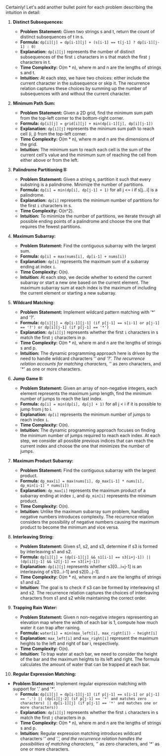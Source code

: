 Certainly! Let's add another bullet point for each problem describing the intuition in detail:

1. **Distinct Subsequences:**
   - **Problem Statement:** Given two strings s and t, return the count of distinct subsequences of t in s.
   - **Formula:** `dp[i][j] = dp[i-1][j] + (s[i-1] == t[j-1] ? dp[i-1][j-1] : 0)`
   - **Explanation:** `dp[i][j]` represents the number of distinct subsequences of the first `i` characters in s that match the first `j` characters in t.
   - **Time Complexity:** O(m * n), where m and n are the lengths of strings s and t.
   - **Intuition:** At each step, we have two choices: either include the current character in the subsequence or skip it. The recurrence relation captures these choices by summing up the number of subsequences with and without the current character.

2. **Minimum Path Sum:**
   - **Problem Statement:** Given a 2D grid, find the minimum sum path from the top-left corner to the bottom-right corner.
   - **Formula:** `dp[i][j] = grid[i][j] + min(dp[i-1][j], dp[i][j-1])`
   - **Explanation:** `dp[i][j]` represents the minimum sum path to reach cell (i, j) from the top-left corner.
   - **Time Complexity:** O(m * n), where m and n are the dimensions of the grid.
   - **Intuition:** The minimum sum to reach each cell is the sum of the current cell's value and the minimum sum of reaching the cell from either above or from the left.

3. **Palindrome Partitioning II:**
   - **Problem Statement:** Given a string s, partition it such that every substring is a palindrome. Minimize the number of partitions.
   - **Formula:** `dp[i] = min(dp[i], dp[j-1] + 1)` for all j <= i if s[j...i] is a palindrome.
   - **Explanation:** `dp[i]` represents the minimum number of partitions for the first `i` characters in s.
   - **Time Complexity:** O(n^2).
   - **Intuition:** To minimize the number of partitions, we iterate through all possible ending points of a palindrome and choose the one that requires the fewest partitions.

4. **Maximum Subarray:**
   - **Problem Statement:** Find the contiguous subarray with the largest sum.
   - **Formula:** `dp[i] = max(nums[i], dp[i-1] + nums[i])`
   - **Explanation:** `dp[i]` represents the maximum sum of a subarray ending at index `i`.
   - **Time Complexity:** O(n).
   - **Intuition:** At each step, we decide whether to extend the current subarray or start a new one based on the current element. The maximum subarray sum at each index is the maximum of including the current element or starting a new subarray.

5. **Wildcard Matching:**
   - **Problem Statement:** Implement wildcard pattern matching with '*' and '?'.
   - **Formula:** `dp[i][j] = dp[i-1][j-1] (if p[j-1] == s[i-1] or p[j-1] == '?') or dp[i][j-1] (if p[j-1] == '*')`
   - **Explanation:** `dp[i][j]` represents whether the first `i` characters in s match the first `j` characters in p.
   - **Time Complexity:** O(m * n), where m and n are the lengths of strings s and p.
   - **Intuition:** The dynamic programming approach here is driven by the need to handle wildcard characters '*' and '?'. The recurrence relation accounts for matching characters, '*' as zero characters, and '*' as one or more characters.

6. **Jump Game II:**
   - **Problem Statement:** Given an array of non-negative integers, each element represents the maximum jump length, find the minimum number of jumps to reach the last index.
   - **Formula:** `dp[i] = min(dp[i], dp[j] + 1)` for all j < i if it is possible to jump from j to i.
   - **Explanation:** `dp[i]` represents the minimum number of jumps to reach index `i`.
   - **Time Complexity:** O(n).
   - **Intuition:** The dynamic programming approach focuses on finding the minimum number of jumps required to reach each index. At each step, we consider all possible previous indices that can reach the current index and choose the one that minimizes the number of jumps.

7. **Maximum Product Subarray:**
   - **Problem Statement:** Find the contiguous subarray with the largest product.
   - **Formula:** `dp_max[i] = max(nums[i], dp_max[i-1] * nums[i], dp_min[i-1] * nums[i])`
   - **Explanation:** `dp_max[i]` represents the maximum product of a subarray ending at index `i`, and `dp_min[i]` represents the minimum product.
   - **Time Complexity:** O(n).
   - **Intuition:** Unlike the maximum subarray sum problem, handling negative numbers introduces complexity. The recurrence relation considers the possibility of negative numbers causing the maximum product to become the minimum and vice versa.

8. **Interleaving String:**
   - **Problem Statement:** Given s1, s2, and s3, determine if s3 is formed by interleaving s1 and s2.
   - **Formula:** `dp[i][j] = (dp[i-1][j] && s1[i-1] == s3[i+j-1]) || (dp[i][j-1] && s2[j-1] == s3[i+j-1])`
   - **Explanation:** `dp[i][j]` represents whether s3[0...i+j-1] is an interleaving of s1[0...i-1] and s2[0...j-1].
   - **Time Complexity:** O(m * n), where m and n are the lengths of strings s1 and s2.
   - **Intuition:** The goal is to check if s3 can be formed by interleaving s1 and s2. The recurrence relation captures the choices of interleaving characters from s1 and s2 while maintaining the correct order.

9. **Trapping Rain Water:**
   - **Problem Statement:** Given n non-negative integers representing an elevation map where the width of each bar is 1, compute how much water it can trap after raining.
   - **Formula:** `water[i] = min(max_left[i], max_right[i]) - height[i]`
   - **Explanation:** `max_left[i]` and `max_right[i]` represent the maximum heights to the left and right of bar i, respectively.
   - **Time Complexity:** O(n).
   - **Intuition:** To trap water at each bar, we need to consider the height of the bar and the maximum heights to its left and right. The formula calculates the amount of water that can be trapped at each bar.

10. **Regular Expression Matching:**
   

 - **Problem Statement:** Implement regular expression matching with support for '.' and '*'.
    - **Formula:** `dp[i][j] = dp[i-1][j-1] (if p[j-1] == s[i-1] or p[j-1] == '.') || (dp[i][j-2] (if p[j-1] == '*' and matches zero characters) || dp[i-1][j] (if p[j-1] == '*' and matches one or more characters))`
    - **Explanation:** `dp[i][j]` represents whether the first `i` characters in s match the first `j` characters in p.
    - **Time Complexity:** O(m * n), where m and n are the lengths of strings s and p.
    - **Intuition:** Regular expression matching introduces wildcard characters '*' and '.', and the recurrence relation handles the possibilities of matching characters, '*' as zero characters, and '*' as one or more characters.